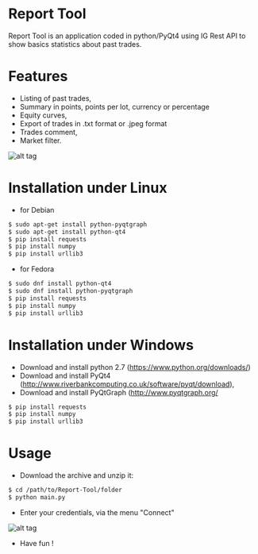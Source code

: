 # Report Tool
Report Tool is an application coded in python/PyQt4 using IG Rest API to show basics statistics about past trades.


# Features
- Listing of past trades,
- Summary in points, points per lot, currency or percentage
- Equity curves,
- Export of trades in .txt format or .jpeg format
- Trades comment,
- Market filter.

![alt tag](https://github.com/beniSo/Report-Tool/blob/master/main.png)


# Installation under Linux
- for Debian
```bash
$ sudo apt-get install python-pyqtgraph
$ sudo apt-get install python-qt4
$ pip install requests
$ pip install numpy
$ pip install urllib3
```

- for Fedora
```bash
$ sudo dnf install python-qt4
$ sudo dnf install python-pyqtgraph
$ pip install requests
$ pip install numpy
$ pip install urllib3
```

# Installation under Windows

- Download and install python 2.7 (https://www.python.org/downloads/)
- Download and install PyQt4 (http://www.riverbankcomputing.co.uk/software/pyqt/download),
- Download and install PyQtGraph (http://www.pyqtgraph.org/

```bash
$ pip install requests
$ pip install numpy
$ pip install urllib3
```

# Usage
- Download the archive and unzip it:
```bash
$ cd /path/to/Report-Tool/folder
$ python main.py
```
- Enter your credentials, via the menu "Connect"

![alt tag](https://github.com/beniSo/Report-Tool/blob/master/connect.png)

- Have fun !
